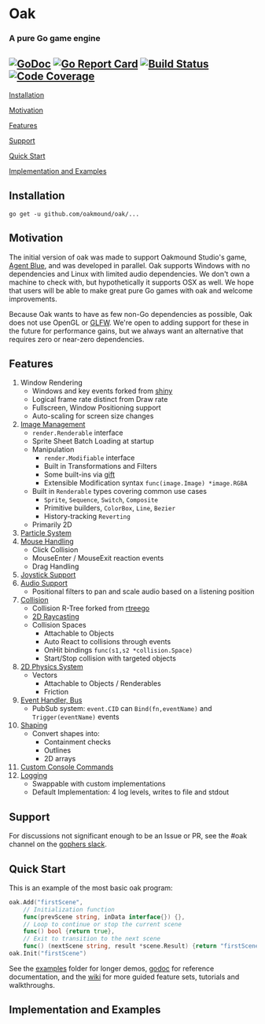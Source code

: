 # Oak 
### A pure Go game engine
[![GoDoc](https://godoc.org/github.com/oakmound/oak?status.svg)](https://godoc.org/github.com/oakmound/oak)
[![Go Report Card](https://goreportcard.com/badge/github.com/oakmound/oak)](https://goreportcard.com/report/github.com/oakmound/oak)
[![Build Status](https://travis-ci.org/oakmound/oak.svg?branch=master)](https://travis-ci.org/oakmound/oak)
[![Code Coverage](https://codecov.io/gh/oakmound/oak/branch/develop/graph/badge.svg)](https://codecov.io/gh/oakmound/oak)
----

[Installation](#installation)

[Motivation](#motivation)

[Features](#features)

[Support](#support)

[Quick Start](#quick-start)

[Implementation and Examples](#examples)


## Installation <a name="installation"/>
`go get -u github.com/oakmound/oak/...`


## Motivation <a name="motivation"/>
The initial version of oak was made to support Oakmound Studio's game,
[Agent Blue](https://github.com/OakmoundStudio/AgentRelease), and was developed in parallel.
Oak supports Windows with no dependencies and Linux with limited audio dependencies. We don't own a machine to check with, but hypothetically it supports OSX as well.
 We hope that users will be able to make great pure Go games with oak and welcome improvements.
 
 Because Oak wants to have as few non-Go dependencies as possible, Oak does not use OpenGL or [GLFW](https://github.com/go-gl/glfw).
 We're open to adding support for these in the future for performance gains, but we always want
 an alternative that requires zero or near-zero dependencies.

 
## Features <a name="features"></a>
1. Window Rendering
    - Windows and key events forked from [shiny](https://github.com/oakmound/shiny)
    - Logical frame rate distinct from Draw rate
    - Fullscreen, Window Positioning support
    - Auto-scaling for screen size changes
1. [Image Management](https://godoc.org/github.com/oakmound/oak/render)
    - `render.Renderable` interface
    - Sprite Sheet Batch Loading at startup
    - Manipulation
        - `render.Modifiable` interface
        - Built in Transformations and Filters
        - Some built-ins via [gift](https://github.com/disintegration/gift)
        - Extensible Modification syntax `func(image.Image) *image.RGBA`
    - Built in `Renderable` types covering common use cases
        - `Sprite`, `Sequence`, `Switch`, `Composite`
        - Primitive builders, `ColorBox`, `Line`, `Bezier`
        - History-tracking `Reverting`
    - Primarily 2D
1. [Particle System](https://godoc.org/github.com/oakmound/oak/render/particle)
1. [Mouse Handling](https://godoc.org/github.com/oakmound/oak/mouse)
    - Click Collision
    - MouseEnter / MouseExit reaction events
    - Drag Handling
1. [Joystick Support](https://godoc.org/github.com/oakmound/oak/joystick)
1. [Audio Support](https://godoc.org/github.com/oakmound/oak/audio)
    - Positional filters to pan and scale audio based on a listening position
1. [Collision](https://godoc.org/github.com/oakmound/oak/collision)
    - Collision R-Tree forked from [rtreego](https://github.com/dhconnelly/rtreego)
    - [2D Raycasting](https://godoc.org/github.com/oakmound/oak/collision/ray)
    - Collision Spaces
        - Attachable to Objects
        - Auto React to collisions through events
        - OnHit bindings `func(s1,s2 *collision.Space)`
        - Start/Stop collision with targeted objects
1. [2D Physics System](https://godoc.org/github.com/oakmound/oak/physics)
    - Vectors
        - Attachable to Objects / Renderables
        - Friction
1. [Event Handler, Bus](https://godoc.org/github.com/oakmound/oak/event)
    - PubSub system: `event.CID` can `Bind(fn,eventName)` and `Trigger(eventName)` events
1. [Shaping](https://godoc.org/github.com/oakmound/oak/shape)
    - Convert shapes into: 
        - Containment checks
        - Outlines
        - 2D arrays
1. [Custom Console Commands](debugConsole.go)
1. [Logging](https://godoc.org/github.com/oakmound/oak/dlog)
    - Swappable with custom implementations
    - Default Implementation: 4 log levels, writes to file and stdout

## Support <a name="support"></a>

For discussions not significant enough to be an Issue or PR, see the #oak channel on the [gophers slack](https://invite.slack.golangbridge.org/). 

## Quick Start <a name="quick-start"></a>
This is an example of the most basic oak program:
```go
oak.Add("firstScene",
    // Initialization function
    func(prevScene string, inData interface{}) {}, 
    // Loop to continue or stop the current scene
    func() bool {return true}, 
    // Exit to transition to the next scene
    func() (nextScene string, result *scene.Result) {return "firstScene", nil}) 
oak.Init("firstScene")
```
See the [examples](examples) folder for longer demos, [godoc](https://godoc.org/github.com/oakmound/oak) for reference documentation, and the [wiki](https://github.com/oakmound/oak/wiki) for more guided feature sets, tutorials and walkthroughs.

## Implementation and Examples <a name="examples"></a>

